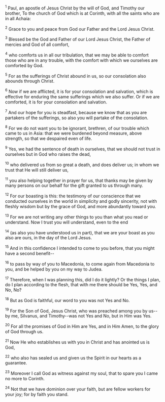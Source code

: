 <sup>1</sup> 
Paul, an apostle of Jesus Christ by the will of God, and Timothy our brother, To the church of God which is at Corinth, with all the saints who are in all Achaia: 

<sup>2</sup> 
Grace to you and peace from God our Father and the Lord Jesus Christ.

<sup>3</sup> 
Blessed be the God and Father of our Lord Jesus Christ, the Father of mercies and God of all comfort, 

<sup>4</sup> 
who comforts us in all our tribulation, that we may be able to comfort those who are in any trouble, with the comfort with which we ourselves are comforted by God. 

<sup>5</sup> 
For as the sufferings of Christ abound in us, so our consolation also abounds through Christ. 

<sup>6</sup> 
Now if we are afflicted, it is for your consolation and salvation, which is effective for enduring the same sufferings which we also suffer. Or if we are comforted, it is for your consolation and salvation. 

<sup>7</sup> 
And our hope for you is steadfast, because we know that as you are partakers of the sufferings, so also you will partake of the consolation.

<sup>8</sup> 
For we do not want you to be ignorant, brethren, of our trouble which came to us in Asia: that we were burdened beyond measure, above strength, so that we despaired even of life. 

<sup>9</sup> 
Yes, we had the sentence of death in ourselves, that we should not trust in ourselves but in God who raises the dead, 

<sup>10</sup> 
who delivered us from so great a death, and does deliver us; in whom we trust that He will still deliver us, 

<sup>11</sup> 
you also helping together in prayer for us, that thanks may be given by many persons on our behalf for the gift granted to us through many.

<sup>12</sup> 
For our boasting is this: the testimony of our conscience that we conducted ourselves in the world in simplicity and godly sincerity, not with fleshly wisdom but by the grace of God, and more abundantly toward you. 

<sup>13</sup> 
For we are not writing any other things to you than what you read or understand. Now I trust you will understand, even to the end 

<sup>14</sup> 
(as also you have understood us in part), that we are your boast as you also are ours, in the day of the Lord Jesus.

<sup>15</sup> 
And in this confidence I intended to come to you before, that you might have a second benefit-- 

<sup>16</sup> 
to pass by way of you to Macedonia, to come again from Macedonia to you, and be helped by you on my way to Judea. 

<sup>17</sup> 
Therefore, when I was planning this, did I do it lightly? Or the things I plan, do I plan according to the flesh, that with me there should be Yes, Yes, and No, No? 

<sup>18</sup> 
But as God is faithful, our word to you was not Yes and No. 

<sup>19</sup> 
For the Son of God, Jesus Christ, who was preached among you by us--by me, Silvanus, and Timothy--was not Yes and No, but in Him was Yes. 

<sup>20</sup> 
For all the promises of God in Him are Yes, and in Him Amen, to the glory of God through us. 

<sup>21</sup> 
Now He who establishes us with you in Christ and has anointed us is God, 

<sup>22</sup> 
who also has sealed us and given us the Spirit in our hearts as a guarantee. 

<sup>23</sup> 
Moreover I call God as witness against my soul, that to spare you I came no more to Corinth. 

<sup>24</sup> 
Not that we have dominion over your faith, but are fellow workers for your joy; for by faith you stand.